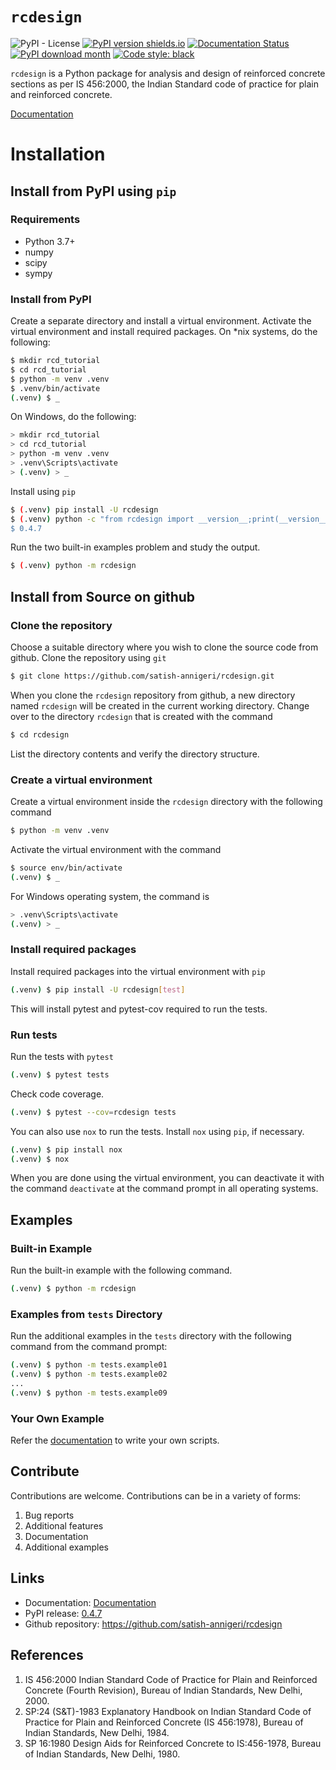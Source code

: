 # `rcdesign`
<img alt="PyPI - License" src="https://img.shields.io/pypi/l/rcdesign"> [![PyPI version shields.io](https://img.shields.io/pypi/v/rcdesign.svg)](https://pypi.python.org/pypi/rcdesign/) [![Documentation Status](https://readthedocs.org/projects/rcdesign/badge/?version=latest)](http://rcdesign.readthedocs.io/?badge=latest) [![PyPI download month](https://img.shields.io/pypi/dm/rcdesign.svg)](https://pypi.python.org/pypi/rcdesign/) [![Code style: black](https://img.shields.io/badge/code%20style-black-000000.svg)](https://github.com/psf/black)

`rcdesign` is a Python package for analysis and design of reinforced concrete sections as per IS&nbsp;456:2000, the Indian Standard code of practice for plain and reinforced concrete.

[Documentation](https://rcdesign.readthedocs.io/en/latest/)

# Installation
## Install from PyPI using `pip`
### Requirements
* Python 3.7+
* numpy
* scipy
* sympy

### Install from PyPI
Create a separate directory and install a virtual environment. Activate the virtual environment and install required packages. On *nix systems, do the following:
```bash
$ mkdir rcd_tutorial
$ cd rcd_tutorial
$ python -m venv .venv
$ .venv/bin/activate
(.venv) $ _
```

On Windows, do the following:
```bash
> mkdir rcd_tutorial
> cd rcd_tutorial
> python -m venv .venv
> .venv\Scripts\activate
> (.venv) > _
```

Install using `pip`
```bash
$ (.venv) pip install -U rcdesign
$ (.venv) python -c "from rcdesign import __version__;print(__version____)
$ 0.4.7
```

Run the two built-in examples problem and study the output.
```bash
$ (.venv) python -m rcdesign
```

## Install from Source on github

### Clone the repository
Choose a suitable directory where you wish to clone the source code from github.  Clone the repository using `git`
```bash
$ git clone https://github.com/satish-annigeri/rcdesign.git
```
When you clone the `rcdesign` repository from github, a new directory named `rcdesign` will be created in the current working directory. Change over to the directory `rcdesign` that is created with the command
```bash
$ cd rcdesign
```
List the directory contents and verify the directory structure.

### Create a virtual environment
Create a virtual environment inside the `rcdesign` directory with the following command
```bash
$ python -m venv .venv
```
Activate the virtual environment with the command
```bash
$ source env/bin/activate
(.venv) $ _
```

For Windows operating system, the command is
```bash
> .venv\Scripts\activate
(.venv) > _
```

### Install required packages
Install required packages into the virtual environment with `pip`
```bash
(.venv) $ pip install -U rcdesign[test]
```
This will install pytest and pytest-cov required to run the tests.

### Run tests

Run the tests with `pytest`
```bash
(.venv) $ pytest tests
```
Check code coverage.
```bash
(.venv) $ pytest --cov=rcdesign tests
```
You can also use `nox` to run the tests. Install `nox` using `pip`, if necessary.
```bash
(.venv) $ pip install nox
(.venv) $ nox
```
When you are done using the virtual environment, you can deactivate it with the command `deactivate` at the command prompt in all operating systems.

## Examples
### Built-in Example
Run the built-in example with the following command.
```bash
(.venv) $ python -m rcdesign
```

### Examples from `tests` Directory
Run the additional examples in the `tests` directory with the following command from the command prompt:
```bash
(.venv) $ python -m tests.example01
(.venv) $ python -m tests.example02
...
(.venv) $ python -m tests.example09
```

### Your Own Example
Refer the [documentation](https://rcdesign.readthedocs.io/en/latest/) to write your own scripts.

## Contribute
Contributions are welcome. Contributions can be in a variety of forms:

1. Bug reports
2. Additional features
3. Documentation
4. Additional examples

## Links
- Documentation: [Documentation](https://rcdesign.readthedocs.io/en/latest/)
- PyPI release: [0.4.7](https://pypi.org/project/rcdesign/)
- Github repository: https://github.com/satish-annigeri/rcdesign

## References
1. IS 456:2000 Indian Standard Code of Practice for Plain and Reinforced Concrete (Fourth Revision), Bureau of Indian Standards, New Delhi, 2000.
2. SP:24 (S&T)-1983 Explanatory Handbook on Indian Standard Code of Practice for Plain and Reinforced Concrete (IS 456:1978), Bureau of Indian Standards, New Delhi, 1984.
3. SP 16:1980 Design Aids for Reinforced Concrete to IS:456-1978, Bureau of Indian Standards, New Delhi, 1980.